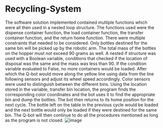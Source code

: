 # Recycling-System
The software solution implemented contained multiple functions which were all then used in a nested loop structure. The functions used were the dispense container function, the load container function, the transfer container function, and the return home function. There were multiple constraints that needed to be considered. Only bottles destined for the same bin will be picked up by the robotic arm. The total mass of the bottles on the hopper must not exceed 90 grams as well. A nested if structure was used with a Boolean variable, conditions that checked if the location of disposal was the same and the mass was less than 90. If the condition variable evaluated to False, no more containers would be loaded. After which the Q-bot would move along the yellow line using data from the line following sensors and adjust its wheel speed accordingly. Color sensors were used to distinguish between the different bins. Using the location stored in the variable, transfer bin location, the program finds the corresponding color coordinates and the bot uses it to find the appropriate bin and dump the bottles. The bot then returns to its home position for the next cycle. The bottle left on the table in the previous cycle would be loaded and the next bottle would only be loaded if they were destined for the same bin. The Q-bot will then continue to do all the procedures mentioned as long as the program is not closed.
![image](https://user-images.githubusercontent.com/122238710/211224767-f87185f9-8408-41d3-9895-11dac7448e57.png)
